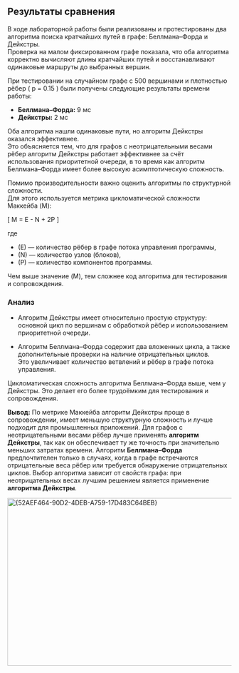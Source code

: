 ## Результаты сравнения

В ходе лабораторной работы были реализованы и протестированы два алгоритма поиска кратчайших путей в графе: Беллмана–Форда и Дейкстры.  
Проверка на малом фиксированном графе показала, что оба алгоритма корректно вычисляют длины кратчайших путей и восстанавливают одинаковые маршруты до выбранных вершин.

При тестировании на случайном графе с 500 вершинами и плотностью рёбер \( p = 0.15 \) были получены следующие результаты времени работы:

- **Беллмана–Форда:** 9 мс  
- **Дейкстры:** 2 мс  

Оба алгоритма нашли одинаковые пути, но алгоритм Дейкстры оказался эффективнее.  
Это объясняется тем, что для графов с неотрицательными весами рёбер алгоритм Дейкстры работает эффективнее за счёт использования приоритетной очереди, в то время как алгоритм Беллмана–Форда имеет более высокую асимптотическую сложность.

Помимо производительности важно оценить алгоритмы по структурной сложности.  
Для этого используется метрика цикломатической сложности Маккейба (M):

\[
M = E - N + 2P
\]

где  
- \(E\) — количество рёбер в графе потока управления программы,  
- \(N\) — количество узлов (блоков),  
- \(P\) — количество компонентов программы.

Чем выше значение \(M\), тем сложнее код алгоритма для тестирования и сопровождения.

### Анализ
- Алгоритм Дейкстры имеет относительно простую структуру:  
  основной цикл по вершинам с обработкой рёбер и использованием приоритетной очереди.
  
- Алгоритм Беллмана–Форда содержит два вложенных цикла, а также дополнительные проверки на наличие отрицательных циклов.  
  Это увеличивает количество ветвлений и рёбер в графе потока управления.

Цикломатическая сложность алгоритма Беллмана–Форда выше, чем у Дейкстры. Это делает его более трудоёмким для тестирования и сопровождения.

**Вывод:**
По метрике Маккейба алгоритм Дейкстры проще в сопровождении, имеет меньшую структурную сложность и лучше подходит для промышленных приложений. Для графов с неотрицательными весами рёбер лучше применять **алгоритм Дейкстры**, так как он обеспечивает ту же точность при значительно меньших затратах времени. Алгоритм **Беллмана–Форда** предпочтителен только в случаях, когда в графе встречаются отрицательные веса рёбер или требуется обнаружение отрицательных циклов. Выбор алгоритма зависит от свойств графа: при неотрицательных весах лучшим решением является применение **алгоритма Дейкстры**.


<img width="555" height="376" alt="{52AEF464-90D2-4DEB-A759-17D483C64BEB}" src="https://github.com/user-attachments/assets/cf4dfa02-4f09-4914-b417-b22cfcb13663" />
